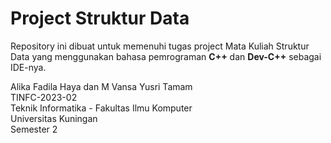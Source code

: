 # Project Struktur Data

Repository ini dibuat untuk memenuhi tugas project Mata Kuliah Struktur Data yang menggunakan bahasa pemrograman **C++** dan **Dev-C++** sebagai IDE-nya.

Alika Fadila Haya dan M Vansa Yusri Tamam\
TINFC-2023-02\
Teknik Informatika - Fakultas Ilmu Komputer\
Universitas Kuningan\
Semester 2
